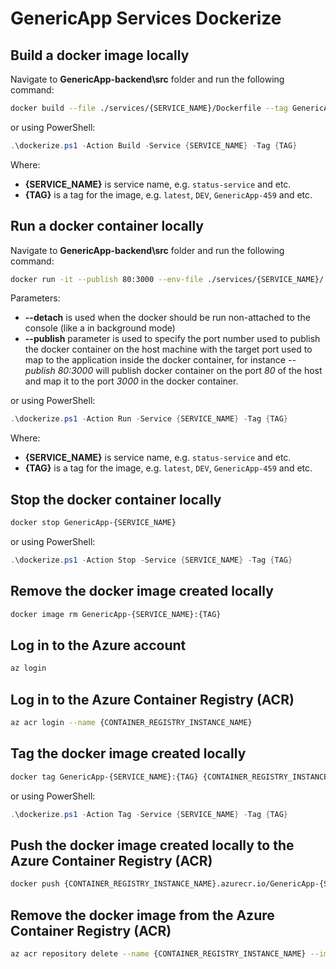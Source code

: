 # GenericApp Services Dockerize

## Build a docker image locally

Navigate to **GenericApp-backend\src** folder and run the following command:

```bash
docker build --file ./services/{SERVICE_NAME}/Dockerfile --tag GenericApp-{SERVICE_NAME}:{TAG} --build-arg SERVICE={SERVICE_NAME} .
```

or using PowerShell:

```powershell
.\dockerize.ps1 -Action Build -Service {SERVICE_NAME} -Tag {TAG}
```

Where:
* **{SERVICE_NAME}** is service name, e.g. `status-service` and etc.
* **{TAG}** is a tag for the image, e.g. `latest`, `DEV`, `GenericApp-459` and etc.

## Run a docker container locally

Navigate to **GenericApp-backend\src** folder and run the following command:

```bash
docker run -it --publish 80:3000 --env-file ./services/{SERVICE_NAME}/.env --name GenericApp-{SERVICE_NAME} --rm GenericApp-{SERVICE_NAME}:{TAG}
```

Parameters:

* **--detach** is used when the docker should be run non-attached to the console (like a in background mode)
* **--publish** parameter is used to specify the port number used to publish the docker container on the host machine with the target port used to map to the application inside the docker container, for instance _--publish 80:3000_ will publish docker container on the port _80_ of the host and map it to the port _3000_ in the docker container.

or using PowerShell:

```powershell
.\dockerize.ps1 -Action Run -Service {SERVICE_NAME} -Tag {TAG}
```

Where:
* **{SERVICE_NAME}** is service name, e.g. `status-service` and etc.
* **{TAG}** is a tag for the image, e.g. `latest`, `DEV`, `GenericApp-459` and etc.

## Stop the docker container locally

```bash
docker stop GenericApp-{SERVICE_NAME}
```

or using PowerShell:

```powershell
.\dockerize.ps1 -Action Stop -Service {SERVICE_NAME} -Tag {TAG}
```

## Remove the docker image created locally

```bash
docker image rm GenericApp-{SERVICE_NAME}:{TAG}
```

## Log in to the Azure account

```bash
az login
```

## Log in to the Azure Container Registry (ACR)

```bash
az acr login --name {CONTAINER_REGISTRY_INSTANCE_NAME}
```

## Tag the docker image created locally

```bash
docker tag GenericApp-{SERVICE_NAME}:{TAG} {CONTAINER_REGISTRY_INSTANCE_NAME}.azurecr.io/GenericApp-{SERVICE_NAME}:{TAG}
```

or using PowerShell:

```powershell
.\dockerize.ps1 -Action Tag -Service {SERVICE_NAME} -Tag {TAG}
```

## Push the docker image created locally to the Azure Container Registry (ACR)

```bash
docker push {CONTAINER_REGISTRY_INSTANCE_NAME}.azurecr.io/GenericApp-{SERVICE_NAME}:{TAG}
```

## Remove the docker image from the Azure Container Registry (ACR)

```bash
az acr repository delete --name {CONTAINER_REGISTRY_INSTANCE_NAME} --image GenericApp-{SERVICE_NAME}:{TAG}
```
